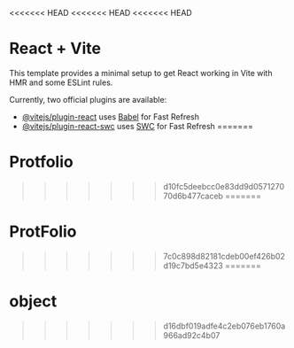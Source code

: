 <<<<<<< HEAD
<<<<<<< HEAD
<<<<<<< HEAD
# React + Vite

This template provides a minimal setup to get React working in Vite with HMR and some ESLint rules.

Currently, two official plugins are available:

- [@vitejs/plugin-react](https://github.com/vitejs/vite-plugin-react/blob/main/packages/plugin-react/README.md) uses [Babel](https://babeljs.io/) for Fast Refresh
- [@vitejs/plugin-react-swc](https://github.com/vitejs/vite-plugin-react-swc) uses [SWC](https://swc.rs/) for Fast Refresh
=======
# Protfolio
>>>>>>> d10fc5deebcc0e83dd9d057127070d6b477caceb
=======
# ProtFolio
>>>>>>> 7c0c898d82181cdeb00ef426b02d19c7bd5e4323
=======
# object
>>>>>>> d16dbf019adfe4c2eb076eb1760a966ad92c4b07
